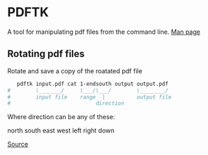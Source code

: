 # PDFTK

A tool for manipulating pdf files from the command line. [Man page](http://manpages.ubuntu.com/manpages/xenial/en/man1/pdftk.1.html)

## Rotating pdf files

Rotate and save a copy of the roatated pdf file

```bash
   pdftk input.pdf cat 1-endsouth output output.pdf
#        \_______/     \___/\___/        \________/
#        input file    range  |          output file
#                           direction
```
Where direction can be any of these:

north
south
east
west
left
right
down

[Source](https://askubuntu.com/a/821617)
